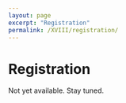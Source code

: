 ```yaml
---
layout: page
excerpt: "Registration"
permalink: /XVIII/registration/
---
```


# Registration
Not yet available. Stay tuned.

